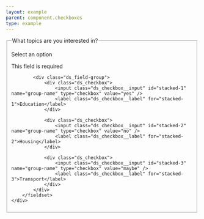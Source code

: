 ```yaml
---
layout: example
parent: component.checkboxes
type: example
---
```

<form>
    <div class="ds_question  ds_question--error" id="error-id">
        <fieldset>
            <legend>What topics are you interested in?</legend>
            <p class="ds_hint-text">Select an option</p>
            <p class="ds_question__message">This field is required</p>

            <div class="ds_field-group">
                <div class="ds_checkbox">
                    <input class="ds_checkbox__input" id="stacked-1" name="group-name" type="checkbox" value="yes" />
                    <label class="ds_checkbox__label" for="stacked-1">Education</label>
                </div>

                <div class="ds_checkbox">
                    <input class="ds_checkbox__input" id="stacked-2" name="group-name" type="checkbox" value="no" />
                    <label class="ds_checkbox__label" for="stacked-2">Housing</label>
                </div>

                <div class="ds_checkbox">
                    <input class="ds_checkbox__input" id="stacked-3" name="group-name" type="checkbox" value="maybe" />
                    <label class="ds_checkbox__label" for="stacked-3">Transport</label>
                </div>
            </div>
        </fieldset>
    </div>
</form>
